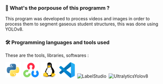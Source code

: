 ### 🔎 What's the porpouse of this programm ? 
This program was developed to process videos and images in order to process them to segment gaseous student structures, this was done using YOLOv8.

### 🛠️ Programming languages and tools used 
These are the tools, libraries, softwares  :
<div>
  <img src= "https://github.com/devicons/devicon/blob/master/icons/python/python-original.svg" title="Python" alt="Python" width="50" height="50"/>&nbsp;
  <img src= "https://github.com/devicons/devicon/blob/master/icons/opencv/opencv-original.svg" title="OpenCV" alt="OpenCV" width="50" height="50"/>&nbsp;
  <img src= "https://github.com/devicons/devicon/blob/master/icons/linux/linux-original.svg" title="Linux" alt="Linux" width="50" height="50"/>&nbsp;
  <img src= "https://github.com/devicons/devicon/blob/master/icons/vscode/vscode-original.svg" title="Vscode" alt="Vscode" width="50" height="50"/>&nbsp;
  <img src= "https://archive.org/download/github.com-heartexlabs-label-studio_-_2021-01-29_16-37-20/cover.jpg" title="LabelStudio" alt="LabelStudio" width="50" height="50"/>&nbsp;
  <img src= "https://cdn.prod.website-files.com/646dd1f1a3703e451ba81ecc/64994922cf2a6385a4bf4489_UltralyticsYOLO_mark_blue.svg" title="UltralyticsYolov8" alt="UltralyticsYolov8" width="50" height="50"/>&nbsp;
</div>

